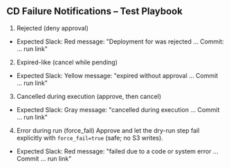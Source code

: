 ## CD Failure Notifications – Test Playbook


1) Rejected (deny approval)
- Expected Slack: Red message: "Deployment for <APP> was rejected … Commit: <SHA> … run link"


2) Expired-like (cancel while pending)
- Expected Slack: Yellow message: "expired without approval … Commit … run link"


3) Cancelled during execution (approve, then cancel)
- Expected Slack: Gray message: "cancelled during execution … Commit … run link"


4) Error during run (force_fail)
Approve and let the dry-run step fail explicitly with `force_fail=true` (safe; no S3 writes).
- Expected Slack: Red message: "failed due to a code or system error … Commit … run link"

